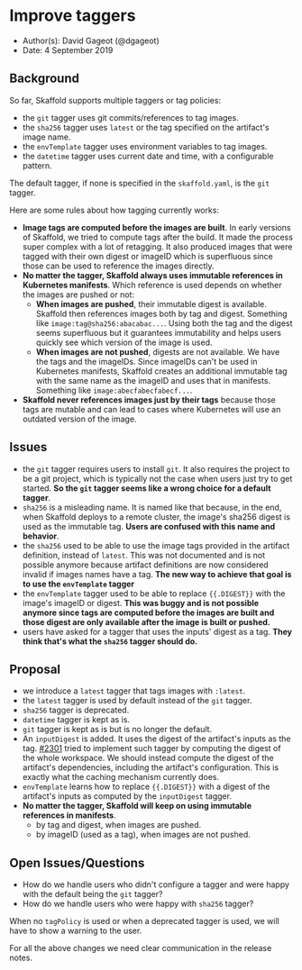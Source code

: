 # Improve taggers

* Author(s): David Gageot (@dgageot)
* Date: 4 September 2019

## Background

So far, Skaffold supports multiple taggers or tag policies:

 + the `git` tagger uses git commits/references to tag images.
 + the `sha256` tagger uses `latest` or the tag specified on the artifact's image name.
 + the `envTemplate` tagger uses environment variables to tag images.
 + the `datetime` tagger uses current date and time, with a configurable pattern.

The default tagger, if none is specified in the `skaffold.yaml`, is the `git` tagger.

Here are some rules about how tagging currently works:

 + **Image tags are computed before the images are built**. In early versions of Skaffold, we tried
   to compute tags after the build. It made the process super complex with a lot of retagging.
   It also produced images that were tagged with their own digest or imageID which is superfluous
   since those can be used to reference the images directly.
 + **No matter the tagger, Skaffold always uses immutable references in Kubernetes manifests**.
   Which reference is used depends on whether the images are pushed or not:
     + **When images are pushed**, their immutable digest is available. Skaffold then references
       images both by tag and digest. Something like `image:tag@sha256:abacabac...`.
       Using both the tag and the digest seems superfluous but it guarantees immutability
       and helps users quickly see which version of the image is used.
     + **When images are not pushed**, digests are not available. We have the tags and the
       imageIDs. Since imageIDs can't be used in Kubernetes manifests, Skaffold creates
       an additional immutable tag with the same name as the imageID and uses that in manifests.
       Something like `image:abecfabecfabecf...`.
 + **Skaffold never references images just by their tags** because those tags are mutable and
   can lead to cases where Kubernetes will use an outdated version of the image.

## Issues

 + the `git` tagger requires users to install `git`. It also requires the project to be
   a git project, which is typically not the case when users just try to get started.
   **So the `git` tagger seems like a wrong choice for a default tagger**.
 + `sha256` is a misleading name. It is named like that because, in the end, when Skaffold
   deploys to a remote cluster, the image's sha256 digest is used as the immutable tag.
   **Users are confused with this name and behavior**.
 + the `sha256` used to be able to use the image tags provided in the artifact definition,
   instead of `latest`. This was not documented and is not possible anymore because artifact
   definitions are now considered invalid if images names have a tag.
   **The new way to achieve that goal is to use the `envTemplate` tagger**
 + the `envTemplate` tagger used to be able to replace `{{.DIGEST}}` with the image's imageID
   or digest. **This was buggy and is not possible anymore since tags are computed before the
   images are built and those digest are only available after the image is built or pushed.**
 + users have asked for a tagger that uses the inputs' digest as a tag. **They think that's
   what the `sha256` tagger should do.**
   
## Proposal

 + we introduce a `latest` tagger that tags images with `:latest`.
 + the `latest` tagger is used by default instead of the `git` tagger.
 + `sha256` tagger is deprecated.
 + `datetime` tagger is kept as is.
 + `git` tagger is kept as is but is no longer the default.
 + An `inputDigest` is added. It uses the digest of the artifact's inputs as the tag.
   [#2301](https://github.com/GoogleContainerTools/skaffold/pull/2301) tried to implement
   such tagger by computing the digest of the whole workspace. We should instead compute
   the digest of the artifact's dependencies, including the artifact's configuration. This
   is exactly what the caching mechanism currently does.
 + `envTemplate` learns how to replace `{{.DIGEST}}` with a digest of the artifact's
    inputs as computed by the `inputDigest` tagger.
 + **No matter the tagger, Skaffold will keep on using immutable references in manifests**.
   + by tag and digest, when images are pushed.
   + by imageID (used as a tag), when images are not pushed.

## Open Issues/Questions

 + How do we handle users who didn't configure a tagger and were happy with the default
   being the `git` tagger?
 + How do we handle users who were happy with `sha256` tagger?

When no `tagPolicy` is used or when a deprecated tagger is used, we will have to
show a warning to the user.

For all the above changes we need clear communication in the release notes.
